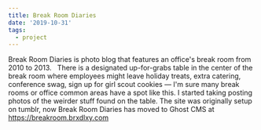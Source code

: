 ```yaml
---
title: Break Room Diaries
date: '2019-10-31'
tags:
  - project
---
```

Break Room Diaries is photo blog that features an office's break room from 2010 to 2013.  
There is a designated up-for-grabs table in the center of the break room where employees might leave holiday treats, extra catering, conference swag, sign up for girl scout cookies — I'm sure many break rooms or office common areas have a spot like this. I started taking posting photos of the weirder stuff found on the table.
The site was originally setup on tumblr, now Break Room Diaries has moved to Ghost CMS at https://breakroom.brxdlxy.com


